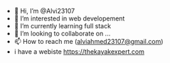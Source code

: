 - 👋 Hi, I’m @Alvi23107
- 👀 I’m interested in web developement
- 🌱 I’m currently learning full stack
- 💞️ I’m looking to collaborate on ...
- 📫 How to reach me (alviahmed23107@gmail.com)
- i have a webiste https://thekayakexpert.com

<!---
Alvi23107/Alvi23107 is a ✨ special ✨ repository because its `README.md` (this file) appears on your GitHub profile.
You can click the Preview link to take a look at your changes.
--->
